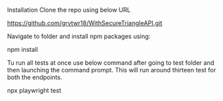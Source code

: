Installation
Clone the repo using below URL

https://github.com/grvtwr18/WithSecureTriangleAPI.git

Navigate to folder and install npm packages using:

npm install

Tu run all tests at once use below command after going to test folder and then launching the command prompt. This will run around thirteen test for both the endpoints.

npx playwright test